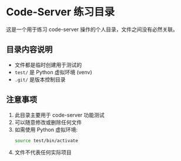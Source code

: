 # Code-Server 练习目录

这是一个用于练习 code-server 操作的个人目录，文件之间没有必然关联。

## 目录内容说明

- 文件都是临时创建用于测试的
- `test/` 是 Python 虚拟环境 (venv)
- `.git/` 是版本控制目录

## 注意事项

1. 此目录主要用于 code-server 功能测试
2. 可以随意修改或删除任何文件
3. 如需使用 Python 虚拟环境:
   ```bash
   source test/bin/activate
   ```
4. 文件不代表任何实际项目